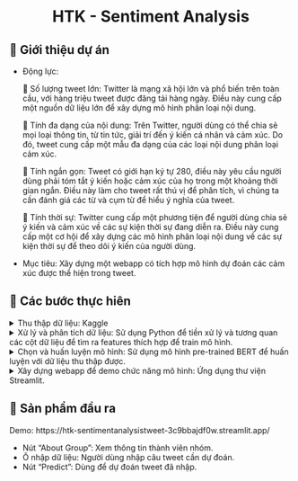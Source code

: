 
<div align="center">
  <h1>HTK - Sentiment Analysis</h1>
</div>
   
<!-- About the Project -->
## :star2: Giới thiệu dự án
- Động lực:

   Số lượng tweet lớn: Twitter là mạng xã hội lớn và phổ biến trên toàn cầu, với hàng triệu
  tweet được đăng tải hàng ngày. Điều này cung cấp một nguồn dữ liệu lớn để xây dựng
  mô hình phân loại nội dung.
  
   Tính đa dạng của nội dung: Trên Twitter, người dùng có thể chia sẻ mọi loại thông tin, từ
  tin tức, giải trí đến ý kiến cá nhân và cảm xúc. Do đó, tweet cung cấp một mẫu đa dạng
  của các loại nội dung phân loại cảm xúc.
  
   Tính ngắn gọn: Tweet có giới hạn ký tự 280, điều này yêu cầu người dùng phải tóm tắt ý
  kiến hoặc cảm xúc của họ trong một khoảng thời gian ngắn. Điều này làm cho tweet rất
  thú vị để phân tích, vì chúng ta cần đánh giá các từ và cụm từ để hiểu ý nghĩa của tweet.
  
   Tính thời sự: Twitter cung cấp một phương tiện để người dùng chia sẻ ý kiến và cảm xúc
  về các sự kiện thời sự đang diễn ra. Điều này cung cấp một cơ hội để xây dựng các mô
  hình phân loại nội dung về các sự kiện thời sự để theo dõi ý kiến của người dùng.

- Mục tiêu: Xây dựng một webapp có tích hợp mô hình dự đoán các cảm xúc được thể hiện trong tweet. 
<!-- TechStack -->
## :space_invader: Các bước thực hiên

<details>
  <summary>Thu thập dữ liệu: Kaggle </summary>
</details>

<details>
  <summary>Xử lý và phân tích dữ liệu: Sử dụng Python để tiền xử lý và tương quan các cột dữ liệu để tìm ra features thích hợp để train mô hình.  </summary>
</details>

<details>
  <summary>Chọn và huấn luyện mô hình: Sử dụng mô hình pre-trained BERT để huấn luyện với dữ liệu thu thập được.</summary>
</details>

<details>
  <summary>Xây dựng webapp để demo chức năng mô hình: Ứng dụng thư viện Streamlit.</summary>
</details>

<!-- Features -->
## :dart: Sản phẩm đầu ra
<p>
     Demo: https://htk-sentimentanalysistweet-3c9bbajdf0w.streamlit.app/
</p>

- Nút “About Group”: Xem thông tin thành viên nhóm.
- Ô nhập dữ liệu: Người dùng nhập câu tweet cần dự đoán.
- Nút “Predict”: Dùng để dự đoán tweet đã nhập.
